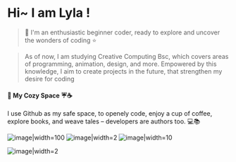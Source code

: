 # Hi~  I am Lyla !  

>🌸 I'm an enthusiastic beginner coder, ready to explore and uncover the wonders of coding ⭐
  
> As of now, I am studying Creative Computing Bsc, which covers areas of programming, animation, design, and more.
 Empowered by this knowledge, I aim to create projects in the future, that strengthen my desire for coding
#### 📃 My Cozy Space ☔☕
I use Github as my safe space, to openely code, enjoy a cup of coffee, explore books,  and weave tales – developers are authors too. 💻📚

![image|width=100](https://user-images.githubusercontent.com/74038190/236544207-c4f427b3-be04-4cfe-a3d2-2eabb0d2de73.gif)
![image|width=2](https://user-images.githubusercontent.com/74038190/240814242-2c79649a-b04c-4c78-998f-c126db48305c.png)
![image|width=10](https://user-images.githubusercontent.com/74038190/241763891-7bb1e704-6026-48f9-8435-2f4d40101348.gif)


![image|width=2](https://user-images.githubusercontent.com/74038190/240903780-02d5a390-b263-43a4-981c-fbdc18c8b902.gif)
